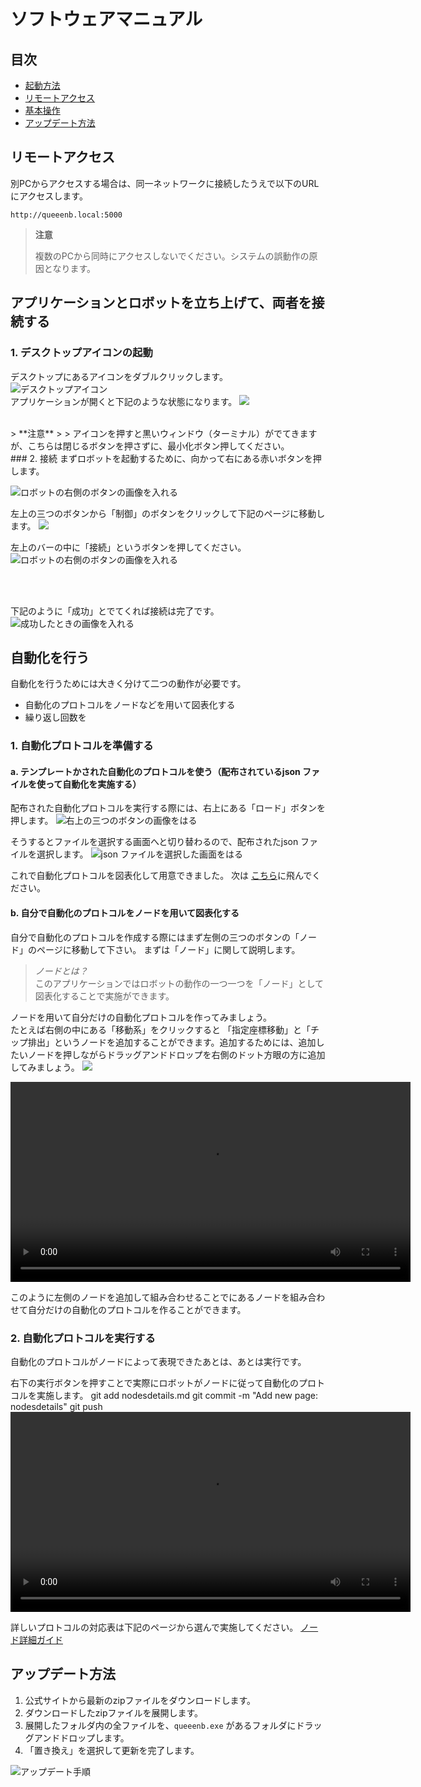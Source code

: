 # ソフトウェアマニュアル

## 目次
- [起動方法](#起動方法)
- [リモートアクセス](#リモートアクセス)
- [基本操作](#基本操作)
- [アップデート方法](#アップデート方法)

## リモートアクセス

別PCからアクセスする場合は、同一ネットワークに接続したうえで以下のURLにアクセスします。

```
http://queeenb.local:5000
```
> **注意**
> 
> 複数のPCから同時にアクセスしないでください。システムの誤動作の原因となります。


## アプリケーションとロボットを立ち上げて、両者を接続する
### 1. デスクトップアイコンの起動
デスクトップにあるアイコンをダブルクリックします。  
![デスクトップアイコン](./_images/desktop_icon.png)<br>
アプリケーションが開くと下記のような状態になります。
![](_images/discrip-ver1.0-fisrtpage.png)<br>

<br>
> **注意**
> 
> アイコンを押すと黒いウィンドウ（ターミナル）がでてきますが、こちらは閉じるボタンを押さずに、最小化ボタン押してください。
<br>
### 2. 接続
まずロボットを起動するために、向かって右にある赤いボタンを押します。

![ロボットの右側のボタンの画像を入れる](/images/desktop_icon.png)

左上の三つのボタンから「制御」のボタンをクリックして下記のページに移動します。
![](_images/discrip-ver1.0-controlingpage.png)<br>


左上のバーの中に「接続」というボタンを押してください。
![ロボットの右側のボタンの画像を入れる](_images/discrip-ver1.0-notconnection.png)

<br>
<br>

下記のように「成功」とでてくれば接続は完了です。
![成功したときの画像を入れる](_images/discrip-ver1.0-conectionclear.png)
  




## 自動化を行う
自動化を行うためには大きく分けて二つの動作が必要です。

- 自動化のプロトコルをノードなどを用いて図表化する
- 繰り返し回数を
### 1. 自動化プロトコルを準備する
#### a. テンプレートかされた自動化のプロトコルを使う（配布されているjson ファイルを使って自動化を実施する）
配布された自動化プロトコルを実行する際には、右上にある「ロード」ボタンを押します。
![右上の三つのボタンの画像をはる](_images/discrip-ver1.0-beforeaddingnodes.png)

そうするとファイルを選択する画面へと切り替わるので、配布されたjson ファイルを選択します。
![json ファイルを選択した画面をはる](_images/discrip-ver1.0-addingjsonfile.png)

これで自動化プロトコルを図表化して用意できました。 次は [こちら](##)に飛んでください。

#### b. 自分で自動化のプロトコルをノードを用いて図表化する
自分で自動化のプロトコルを作成する際にはまず左側の三つのボタンの「ノード」のページに移動して下さい。
まずは「ノード」に関して説明します。

>*ノードとは？*<br>
>このアプリケーションではロボットの動作の一つ一つを「ノード」として図表化することで実施ができます。

ノードを用いて自分だけの自動化プロトコルを作ってみましょう。<br>
たとえば右側の中にある「移動系」をクリックすると 「指定座標移動」と「チップ排出」というノードを追加することができます。追加するためには、追加したいノードを押しながらドラッグアンドドロップを右側のドット方眼の方に追加してみましょう。
![](_images/discrip-ver1.0-nodes.png)<br>

<video width="640" controls>
<source src="_videos/discrip-ver1.0-draganddrop.mp4" type="video/mp4">
お使いのブラウザは動画の再生に対応していません。
</video>

このように左側のノードを追加して組み合わせることでにあるノードを組み合わせて自分だけの自動化のプロトコルを作ることができます。




### 2. 自動化プロトコルを実行する
自動化のプロトコルがノードによって表現できたあとは、あとは実行です。

右下の実行ボタンを押すことで実際にロボットがノードに従って自動化のプロトコルを実施します。
   git add nodesdetails.md
   git commit -m "Add new page: nodesdetails"
   git push
<video width="640" controls>
<source src="_videos/discrip-ver1.0-execution.mp4" type="video/mp4">
お使いのブラウザは動画の再生に対応していません。
</video>

詳しいプロトコルの対応表は下記のページから選んで実施してください。
[ノード詳細ガイド](nodesdetails.md) 




## アップデート方法

1. 公式サイトから最新のzipファイルをダウンロードします。
2. ダウンロードしたzipファイルを展開します。
3. 展開したフォルダ内の全ファイルを、`queeenb.exe` があるフォルダにドラッグアンドドロップします。
4. 「置き換え」を選択して更新を完了します。

![アップデート手順](_images/update_process.png)



